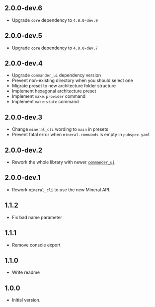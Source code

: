 ## 2.0.0-dev.6
- Upgrade `core` dependency to `4.0.0-dev.9`

## 2.0.0-dev.5
- Upgrade `core` dependency to `4.0.0-dev.7`

## 2.0.0-dev.4
- Upgrade `commander_ui` dependency version
- Prevent non-existing directory when you should select one
- Migrate preset to new architecture folder structure
- Implement hexagonal architecture preset
- Implement `make:provider` command
- Implement `make:state` command

## 2.0.0-dev.3
- Change `mineral_cli` wording to `main` in presets
- Prevent fatal error when `mineral.commands` is empty in `pubspec.yaml`

## 2.0.0-dev.2
- Rework the whole library with newer [`commander_ui`](https://pub.dev/packages/commander_ui)

## 2.0.0-dev.1

- Rework `mineral_cli` to use the new Mineral API.

## 1.1.2
- Fix bad name parameter

## 1.1.1
- Remove console export

## 1.1.0
- Write readme

## 1.0.0
- Initial version.
